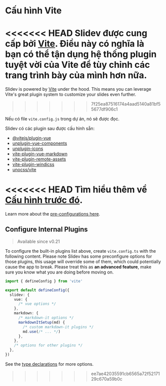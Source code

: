 # Cấu hình Vite

<Environment type="node" />

<<<<<<< HEAD
Slidev được cung cấp bởi [Vite](http://vitejs.dev/). Điều này có nghĩa là bạn có thể tận dụng hệ thống plugin tuyệt vời của Vite để tùy chỉnh các trang trình bày của mình hơn nữa.
=======
Slidev is powered by [Vite](https://vitejs.dev/) under the hood. This means you can leverage Vite's great plugin system to customize your slides even further.
>>>>>>> 7f25ea87516174a4aad5140a81bf55677df906c1

Nếu có file `vite.config.js` trong dự án, nó sẽ được đọc.

Slidev có các plugin sau được cấu hình sẵn:

- [@vitejs/plugin-vue](https://github.com/vitejs/vite/tree/main/packages/plugin-vue)
- [unplugin-vue-components](https://github.com/antfu/unplugin-vue-components)
- [unplugin-icons](https://github.com/antfu/unplugin-icons)
- [vite-plugin-vue-markdown](https://github.com/antfu/vite-plugin-vue-markdown)
- [vite-plugin-remote-assets](https://github.com/antfu/vite-plugin-remote-assets)
- [vite-plugin-windicss](https://github.com/windicss/vite-plugin-windicss)
- [unocss/vite](https://github.com/unocss/unocss/tree/main/packages/vite)

<<<<<<< HEAD
Tìm hiểu thêm về [Cấu hình trước đó](https://github.com/slidevjs/slidev/blob/main/packages/slidev/node/plugins/preset.ts).
=======
Learn more about the [pre-configurations here](https://github.com/slidevjs/slidev/blob/main/packages/slidev/node/plugins/preset.ts).

## Configure Internal Plugins

> Available since v0.21

To configure the built-in plugins list above, create `vite.config.ts` with the following content. Please note Slidev has some preconfigure options for those plugins, this usage will override some of them, which could potentially cause the app to break. Please treat this as **an advanced feature**, make sure you know what you are doing before moving on.

```ts
import { defineConfig } from 'vite'

export default defineConfig({
  slidev: {
    vue: {
      /* vue options */
    },
    markdown: {
      /* markdown-it options */
      markdownItSetup(md) {
        /* custom markdown-it plugins */
        md.use(/* ... */)
      },
    },
    /* options for other plugins */
  },
})
```

See the [type declarations](https://github.com/slidevjs/slidev/blob/main/packages/slidev/node/options.ts#L50) for more options.
>>>>>>> ee7ae42035591cb6565a72f5217129c670a59b0c
